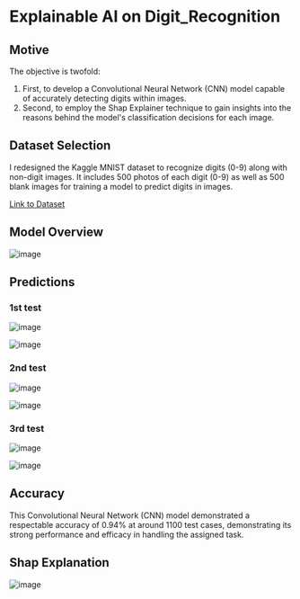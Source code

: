 # Explainable AI on Digit_Recognition

## Motive
  The objective is twofold: 
  1) First, to develop a Convolutional Neural Network (CNN) model capable of accurately detecting digits within images.
  2) Second, to employ the Shap Explainer technique to gain insights into the reasons behind the model's classification decisions for each image.

## Dataset Selection
  I redesigned the Kaggle MNIST dataset to recognize digits (0-9) along with non-digit images. It includes 500 photos of each digit (0-9) as well as 500 blank images for training a model to predict digits in images.  
  
  [Link to Dataset](https://drive.google.com/file/d/1Qc2cAJuQD0MzCr1_-wnnYWmVXAmSfcIi/view?usp=sharing)

## Model Overview


   ![image](https://github.com/Vayansh/Digit_recognition/assets/92180055/cc131a4b-dbe4-4a72-99fa-a4499c4a3a46)


## Predictions

  ###  1st test


  ![image](https://github.com/Vayansh/Digit_recognition/assets/92180055/cdd88ee9-2417-4d71-b1bf-9f9e318237e8)


  ![image](https://github.com/Vayansh/Digit_recognition/assets/92180055/efdafe9e-f42f-4937-a0b8-e04984e7684f)

  
  ### 2nd test


  ![image](https://github.com/Vayansh/Digit_recognition/assets/92180055/27239dc5-aeaf-48a2-8ed7-55d5e77b751d)


  ![image](https://github.com/Vayansh/Digit_recognition/assets/92180055/80277aa1-fd3d-4840-a792-fb5742145d97)


  ### 3rd test


  ![image](https://github.com/Vayansh/Digit_recognition/assets/92180055/5a2bfe65-0f71-4321-8081-7737f84889a3)

  ![image](https://github.com/Vayansh/Digit_recognition/assets/92180055/a2afb8bc-4001-4d0d-8e7b-6c8192f8324b)

## Accuracy 

   This Convolutional Neural Network (CNN) model demonstrated a respectable accuracy of 0.94% at around 1100 test cases, demonstrating its strong performance and       efficacy in handling the assigned task.

## Shap Explanation 


  ![image](https://github.com/Vayansh/Digit_recognition/assets/92180055/c0036489-4651-486e-b98d-075c67ae4f92)
